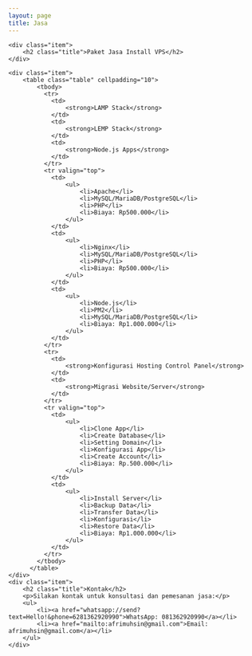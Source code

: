 ```yaml
---
layout: page
title: Jasa
---
```


<section class="list">
    <!-- {% for post in site.posts %}
        {% if post.projects %}
            <div class="item {% if post.star %}star{% endif %}">
                <a class="url" href="{% if post.externalLink %}{{ post.externalLink }}{% else %}{{ site.url }}{{ post.url }}{% endif %}">
                    <aside><time datetime="{{ post.date | date:"%d-%m-%Y" }}">{{ post.date | date: "%b %d %Y" }}</time></aside>
                    <h3 class="title">{{ post.title }}</h3>
                </a>
            </div>
        {% endif %}
    {% endfor %} -->

    <div class="item">
        <h2 class="title">Paket Jasa Install VPS</h2>
    </div>

    <div class="item">
        <table class="table" cellpadding="10">
            <tbody>
              <tr>
                <td>
                    <strong>LAMP Stack</strong>
                </td>
                <td>
                    <strong>LEMP Stack</strong>
                </td>
                <td>
                    <strong>Node.js Apps</strong>
                </td>
              </tr>
              <tr valign="top">
                <td>
                    <ul>
                        <li>Apache</li>
                        <li>MySQL/MariaDB/PostgreSQL</li>
                        <li>PHP</li>
                        <li>Biaya: Rp500.000</li>
                    </ul>
                </td>
                <td>
                    <ul>
                        <li>Nginx</li>
                        <li>MySQL/MariaDB/PostgreSQL</li>
                        <li>PHP</li>
                        <li>Biaya: Rp500.000</li>
                    </ul>
                </td>
                <td>
                    <ul>
                        <li>Node.js</li>
                        <li>PM2</li>
                        <li>MySQL/MariaDB/PostgreSQL</li>
                        <li>Biaya: Rp1.000.000</li>
                    </ul>
                </td>
              </tr>
              <tr>
                <td>
                    <strong>Konfigurasi Hosting Control Panel</strong>
                </td>
                <td>
                    <strong>Migrasi Website/Server</strong>
                </td>
              </tr>
              <tr valign="top">
                <td>
                    <ul>
                        <li>Clone App</li>
                        <li>Create Database</li>
                        <li>Setting Domain</li>
                        <li>Konfigurasi App</li>
                        <li>Create Account</li>
                        <li>Biaya: Rp.500.000</li>
                    </ul>
                </td>
                <td>
                    <ul>
                        <li>Install Server</li>
                        <li>Backup Data</li>
                        <li>Transfer Data</li>
                        <li>Konfigurasi</li>
                        <li>Restore Data</li>
                        <li>Biaya: Rp1.000.000</li>
                    </ul>
                </td>
              </tr>
            </tbody>
          </table>
    </div>
    <div class="item">
        <h2 class="title">Kontak</h2>
        <p>Silakan kontak untuk konsultasi dan pemesanan jasa:</p>
        <ul>
            <li><a href="whatsapp://send?text=Hello!&phone=6281362920990">WhatsApp: 081362920990</a></li>
            <li><a href="mailto:afrimuhsin@gmail.com">Email: afrimuhsin@gmail.com</a></li>
        </ul>
    </div>
</section>